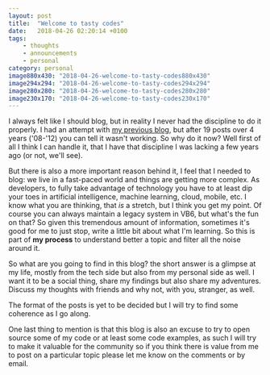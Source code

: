 ```yaml
---
layout: post
title:  "Welcome to tasty codes"
date:   2018-04-26 02:20:14 +0100
tags:
    - thoughts 
    - announcements
    - personal
category: personal 
image880x430: "2018-04-26-welcome-to-tasty-codes880x430"
image294x294: "2018-04-26-welcome-to-tasty-codes294x294"
image280x280: "2018-04-26-welcome-to-tasty-codes280x280"
image230x170: "2018-04-26-welcome-to-tasty-codes230x170"
---
```


I always felt like I should blog, but in reality I never had the discipline to do it properly. I had an attempt with [my previous blog][last-blog], but after 19 posts over 4 years ('08-'12) you can tell it wasn't working. So why do it now? Well first of all I think I can handle it, that I have that discipline I was lacking a few years ago (or not, we'll see). 
<!--more-->
But there is also a more important reason behind it, I feel that I needed to blog: we live in a fast-paced world and things are getting more complex. As developers, to fully take advantage of technology you have to at least dip your toes in artificial intelligence, machine learning, cloud, mobile, etc. I know what you are thinking, that *is* a stretch, but I think you get my point. Of course you can always maintain a legacy system in VB6, but what's the fun on that? So given this tremendous amount of information, sometimes it's good for me to just stop, write a little bit about what I'm learning. So this is part of **my process** to understand better a topic and filter all the noise around it.

So what are you going to find in this blog? the short answer is a glimpse at my life, mostly from the tech side but also from my personal side as well. I want it to be a social thing, share my findings but also share my adventures. Discuss my thoughts with friends and why not, with you, stranger, as well.

The format of the posts is yet to be decided but I will try to find some coherence as I go along.

One last thing to mention is that this blog is also an excuse to try to open source some of my code or at least some code examples, as such I will try to make it valuable for the community so if you think there is value from me to post on a particular topic please let me know on the comments or by email.

[last-blog]: http://spiritconsultingllc.com/fedex